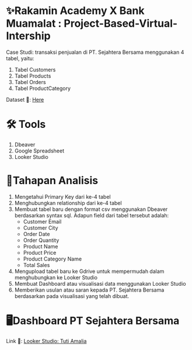 # ✨Rakamin Academy X Bank Muamalat : Project-Based-Virtual-Intership 
Case Studi: transaksi penjualan di PT. Sejahtera Bersama menggunakan 4 tabel, yaitu:
1. Tabel Customers
2. Tabel Products
3. Tabel Orders
4. Tabel ProductCategory

Dataset 🔗: [Here](https://drive.google.com/file/d/1RwsBQ1FriNfz6qiq0V5nD7gF7jO81To3/view?usp=sharing)

# 🛠️ Tools
1. Dbeaver
2. Google Spreadsheet
3. Looker Studio

# 🧐Tahapan Analisis
1. Mengetahui Primary Key dari ke-4 tabel
2. Menghubungkan relationship dari ke-4 tabel
3. Membuat tabel baru dengan format csv menggunakan Dbeaver berdasarkan syntax sql. Adapun field dari tabel tersebut adalah:
   - Customer Email
   - Customer City
   - Order Date
   - Order Quantity
   - Product Name
   - Product Price
   - Product Category Name
   - Total Sales
4. Mengupload tabel baru ke Gdrive untuk mempermudah dalam menghubungkan ke Looker Studio
5. Membuat Dashboard atau visualisasi data menggunakan Looker Studio
6. Memberikan usulan atau saran kepada PT. Sejahtera Bersama berdasarkan pada visualisasi yang telah dibuat.

# 🖥Dashboard PT Sejahtera Bersama
Link 🔗: [Looker Studio: Tuti Amalia](https://lookerstudio.google.com/reporting/17832894-d455-4e42-9bc7-f5c0e14f2885)
